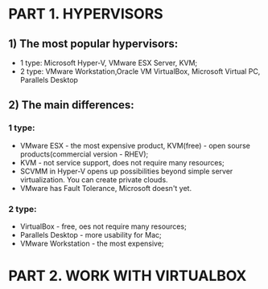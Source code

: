 #                                                                  PART 1. HYPERVISORS

## 1) The most popular hypervisors: 
   * 1 type: Microsoft Hyper-V, VMware ESX Server, KVM;
   * 2 type: VMware Workstation,Oracle VM VirtualBox, Microsoft Virtual PC, Parallels Desktop
## 2) The main differences:
### 1 type:
   * VMware ESX  - the most expensive product, KVM(free) - open sourse products(commercial version - RHEV);
   * KVM - not service support, does not require many resources;
   * SCVMM in Hyper-V opens up possibilities beyond simple server virtualization. You can create private clouds. 
   * VMware has Fault Tolerance, Microsoft doesn't yet.
### 2 type:
   * VirtualBox - free, oes not require many resources;
   * Parallels Desktop - more usability for Mac;
   * VMware Workstation - the most expensive;
#                                                                PART 2. WORK WITH VIRTUALBOX
